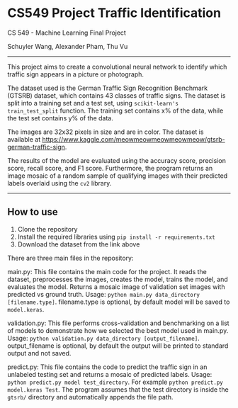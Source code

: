 # CS549 Project Traffic Identification

CS 549 - Machine Learning Final Project

Schuyler Wang, Alexander Pham, Thu Vu

___
This project aims to create a convolutional neural network to identify which traffic sign appears in a picture or photograph. 

The dataset used is the German Traffic Sign Recognition Benchmark (GTSRB) dataset, which contains 43 classes of traffic signs. The dataset is split into a training set and a test set, using `scikit-learn's` `train_test_split` function. The training set contains x% of the data, while the test set contains y% of the data. 

The images are 32x32 pixels in size and are in color. The dataset is available at https://www.kaggle.com/meowmeowmeowmeowmeow/gtsrb-german-traffic-sign.

The results of the model are evaluated using the accuracy score, precision score, recall score, and F1 score. Furthermore, the program returns an image mosaic of a random sample of qualifying images with their predicted labels overlaid using the `cv2` library.

___
## How to use

1. Clone the repository
2. Install the required libraries using `pip install -r requirements.txt`
3. Download the dataset from the link above

There are three main files in the repository:

main.py: This file contains the main code for the project. It reads the dataset, preprocesses the images, creates the model, trains the model, and evaluates the model. Returns a mosaic image of validation set images with predicted vs ground truth. Usage: `python main.py data_directory [filename.type]`. filename.type is optional, by default model will be saved to `model.keras`.



validation.py: This file performs cross-validation and benchmarking on a list of models to demonstrate how we selected the best model used in main.py. Usage: `python validation.py data_directory [output_filename]`. output_filename is optional, by default the output will be printed to standard output and not saved.

predict.py: This file contains the code to predict the traffic sign in an unlabeled testing set and returns a mosaic of predicted labels. Usage: `python predict.py model test_directory`. For example `python predict.py model.keras Test`. The program assumes that the test directory is inside the `gtsrb/` directory and automatically appends the file path. 